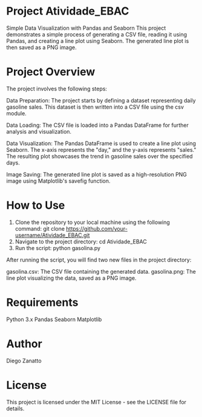 # Project Atividade_EBAC
Simple Data Visualization with Pandas and Seaborn
This project demonstrates a simple process of generating a CSV file, reading it using Pandas, and creating a line plot using Seaborn. The generated line plot is then saved as a PNG image.

# Project Overview
The project involves the following steps:

Data Preparation: The project starts by defining a dataset representing daily gasoline sales. This dataset is then written into a CSV file using the csv module.

Data Loading: The CSV file is loaded into a Pandas DataFrame for further analysis and visualization.

Data Visualization: The Pandas DataFrame is used to create a line plot using Seaborn. The x-axis represents the "day," and the y-axis represents "sales." The resulting plot showcases the trend in gasoline sales over the specified days.

Image Saving: The generated line plot is saved as a high-resolution PNG image using Matplotlib's savefig function.

# How to Use
1) Clone the repository to your local machine using the following command:
  git clone https://github.com/your-username/Atividade_EBAC.git
2) Navigate to the project directory:
   cd Atividade_EBAC
3) Run the script:
   python gasolina.py

After running the script, you will find two new files in the project directory:

gasolina.csv: The CSV file containing the generated data.
gasolina.png: The line plot visualizing the data, saved as a PNG image.

# Requirements
Python 3.x
Pandas
Seaborn
Matplotlib

# Author
Diego Zanatto

# License
This project is licensed under the MIT License - see the LICENSE file for details.

